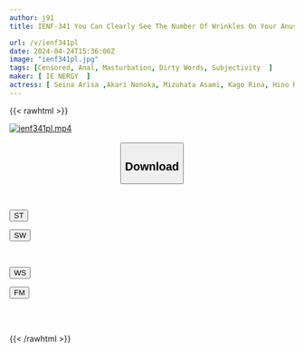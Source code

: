 ```yaml
---
author: j91
title: IENF-341 You Can Clearly See The Number Of Wrinkles On Your Anus! No Mosaic Continuous Climax Anal Show Masturbation 25

url: /v/ienf341pl
date: 2024-04-24T15:36:00Z
image: "ienf341pl.jpg"
tags: [Censored, Anal, Masturbation, Dirty Words, Subjectivity	]
maker: [ IE NERGY  ]
actress: [ Seina Arisa ,Akari Nonoka, Mizuhata Asami, Kago Rina, Hino Riko, Nishioka Ema, Mizuse Sana, Momosaki Miiro, Usami Mion , Shirahashi Riko ]
---
```



{{< rawhtml >}}

<div class="video" data-videoid="eA1mQAp04KuY4Q6">
    <a href="javascript:;">
        <img src="/v/ienf341pl/ienf341pl.jpg" width="WIDTH" height="HEIGHT" alt="ienf341pl.mp4" loading="lazy">
    </a>
</div>

<script type="text/javascript" src="https://j91.asia/asset/on-demand-st.js"></script>

<br>
  <link rel="stylesheet" href="https://j91.asia/asset/bs5.css">
  
  <center>
  <button class="btn btn-primary" type="button" data-bs-toggle="collapse" data-bs-target=".multi-collapse" aria-expanded="false" aria-controls="multiCollapseExample1 multiCollapseExample2"><h2>Download</h2></button></center>
</p>
<div class="row">
  <div class="col">
    <div class="collapse multi-collapse" id="multiCollapseExample1">
      <div class="card card-body">
	      	      <br>
<div class="buttons">  
<p><a href="https://streamtape.to/v/eA1mQAp04KuY4Q6" target="_blank"><button class="btn-hover color-3"><i class="fa fa-download"></i> ST</button></a></p>
<p><a href="https://asnwish.com/qsig9ctng131" target="_blank"><button class="btn-hover color-2"><i class="fa fa-download"></i> SW</button></a></p></div>
    </div>
  </div>
</div>
  <div class="col">
    <div class="collapse multi-collapse" id="multiCollapseExample2">
      <div class="card card-body">
	      <br>
<div class="buttons">
<p><a href="https://wolfstream.tv/qkmzeaghg1r8"><button class="btn-hover color-9"><i class="fa fa-download"></i> WS</button></a></p>
<p><a href="javascript:;"><button class="btn-hover color-8"><i class="fa fa-download"></i> FM</button></a></p></div>
<br><br>
      </div>
    </div>
  </div>
</div>

{{< /rawhtml >}}